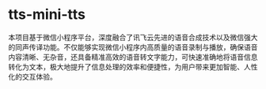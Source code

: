 # tts-mini-tts
本项目基于微信小程序平台，深度融合了讯飞云先进的语音合成技术以及微信强大的同声传译功能。不仅能够实现微信小程序内高质量的语音录制与播放，确保语音内容清晰、无杂音，还具备精准高效的语音转文字能力，可快速准确地将语音信息转化为文本，极大地提升了信息处理的效率和便捷性，为用户带来更加智能、人性化的交互体验。
